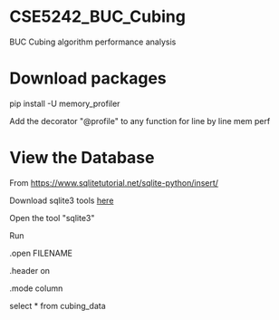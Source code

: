 # CSE5242_BUC_Cubing
BUC Cubing algorithm performance analysis

# Download packages

pip install -U memory_profiler

Add the decorator "@profile" to any function for line by line mem perf

# View the Database
From https://www.sqlitetutorial.net/sqlite-python/insert/

Download sqlite3 tools [here](https://www.sqlite.org/download.html)

Open the tool "sqlite3"

Run 

.open FILENAME

.header on

.mode column

select * from cubing_data


